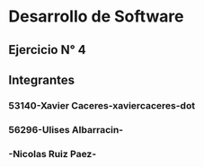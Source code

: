 # Desarrollo de Software 
## Ejercicio N° 4
## Integrantes
### 53140-Xavier Caceres-xaviercaceres-dot
### 56296-Ulises Albarracin-
###      -Nicolas Ruiz Paez- 
